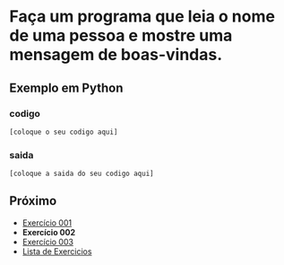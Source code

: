 # Faça um programa que leia o nome de uma pessoa e mostre uma mensagem de boas-vindas.

## Exemplo em Python

### codigo

``` python
[coloque o seu codigo aqui]
```

### saida

```
[coloque a saida do seu codigo aqui]
```

## Próximo

- [Exercício 001](../../001python)
- **Exercício 002**
- [Exercício 003](../../003python)
- [Lista de Exercicios](../../)


